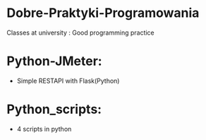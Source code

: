# Dobre-Praktyki-Programowania
Classes at university : Good programming practice

# Python-JMeter:
  - Simple RESTAPI with Flask(Python) 
  
  
# Python_scripts:
  - 4 scripts in python
